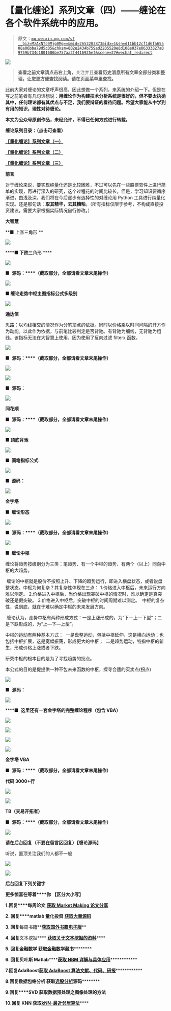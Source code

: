 # 【量化缠论】系列文章（四）——缠论在各个软件系统中的应用。

> 原文：[`mp.weixin.qq.com/s?__biz=MzAxNTc0Mjg0Mg==&mid=2653283873&idx=1&sn=d11bb12cf1d6fa65a08a06bba79d5c05&chksm=802e2434b759ad2205520e8d108e037e06333827a09759b734d1801686be757aa2f4416925ef&scene=27#wechat_redirect`](http://mp.weixin.qq.com/s?__biz=MzAxNTc0Mjg0Mg==&mid=2653283873&idx=1&sn=d11bb12cf1d6fa65a08a06bba79d5c05&chksm=802e2434b759ad2205520e8d108e037e06333827a09759b734d1801686be757aa2f4416925ef&scene=27#wechat_redirect)

![](img/a0bfde570bfadb777c6a122b770db628.png)

> ********查看之前文章请点击右上角********，关注并且******查看历史消息**************所有文章全部分类和整理，让您更方便查找阅读。请在页面菜单里查找。********

此前大家对缠论的文章呼声很高，因此想做一个系列，来系统的介绍一下。但是在写之前笔者有几句话想说：**用缠论作为构建技术分析系统是很好的，但不要太执拗其中，任何理论都有其优点与不足，我们要辩证的看待问题。希望大家能从中学到有用的知识，理性对待缠论。**

**本文为公众号原创作品，未经允许，不得已任何方式进行转载。**

**缠论系列目录：（点击可查看）**

**[【量化缠论】系列文章（一）](http://mp.weixin.qq.com/s?__biz=MzAxNTc0Mjg0Mg==&mid=2653283801&idx=1&sn=0a05bb0247535a118183be2b917c56b4&scene=21#wechat_redirect)**

[**【量化缠论】系列文章（二）**](http://mp.weixin.qq.com/s?__biz=MzAxNTc0Mjg0Mg==&mid=2653283804&idx=1&sn=aba5cea22cd71516f588511703770e9c&scene=21#wechat_redirect)

[**【量化缠论】系列文章（三）**](http://mp.weixin.qq.com/s?__biz=MzAxNTc0Mjg0Mg==&mid=2653283821&idx=1&sn=55c29ffb55078ab3244cc1a1ed2b041f&scene=21#wechat_redirect)

**前言**

对于缠论来说，要实现纯量化还是比较困难，不过可以先在一些股票软件上进行简单的实现，再进行深入的研究，这个过程花的时间比较长，但是，学习知识要循序渐进，由浅及深。我们将在今后逐步有选择性的对缠论用 Python 工具进行纯量化实现。还是那句话：**取其精华，去其糟粕**。（所有指标仅限于参考，不构成直接投资建议。需要大家根据实际情况自行修改。）

**大智慧**

****■** 上涨三角形 **

![](img/4ab7c1022f8991c27d2a5e3d2f16ff98.png)

******■ 下跌**三角形 ****

****![](img/e68ea04aa62356fe91d16fe3dadd0973.png)**** 

■  **源码：****（**截取部分，全部请看文章末尾操作**）**

**![](img/1641f98630dce7a16634f8156687493a.png)** 

**■ 缠论走势中枢主图指标公式多级别**

**![](img/bcfdd85248957aea527b2439c4655b3e.png)** 

**通达信**

思路：以均线相交的情况作为分笔顶点的依据。同时以价格乘以时间间隔的开方作为动能。以此作为依据，与前笔比较判定是否背驰。有背驰为细线，无背驰为粗线。该指标无法在大智慧上使用，因为使用了反向过滤 filterx 函数。

![](img/7b7c6c4c742a7ffb8c2dcd4d22d165ae.png) 

■  **源码：****（**截取部分，全部请看文章末尾操作**）**

**![](img/3f5457c99b45f4b81c7017de73fffdab.png)** 

![](img/27709b52f230fd3ab7453e03b1c4fd30.png)

■  **源码：**

![](img/36f93ea373c6ead1235b3d3929f07d03.png)

**同花顺**

■  **源码：****（**截取部分，全部请看文章末尾操作**）** 

![](img/c74b7ada718c42ef87f57d719e4f11d4.png) 

**■ 顶底背驰**

**![](img/492245acbf0238d8975401512ba17690.png)** 

**■  画笔指标公式**

**![](img/6de87a8406aec2f8a4ea35b1cef16eb3.png)** 

**■  **源码：****

****![](img/e67d610834e2f32ad6f84db5c12370e2.png)**** 

**金字塔**

**■  缠论形态**

![](img/e6a8c296aac7fd8b5193e3c2d5e6e923.png)

■  **源码：****（**截取部分，全部请看文章末尾操作**）**

**![](img/ff07be45cdf68d66b0bb6840dbbff587.png)** 

****■  缠论中枢****

缠论将趋势按级别分为三类：笔趋势、有一个中枢的趋势、有两个（以上）同向中枢的大趋势。

 缠论的中枢就是股价不按照上升、下降的趋势运行，即进入横盘状态，或者说盘整状态。中枢为何复杂？其复杂性体现在三点：
1.价格进入中枢后，未来运行方向难以测定。
2.价格进入中枢后，当价格出现突破中枢的情况时，难以确定是真突破还是假突破。
3.价格进入中枢后，突破中枢的时间周期难以测定。
 中枢的复杂性，说到底，就在于难以确定中枢的未来发展方向。

 缠论认为，走势中枢有两种形成方式：一是上涨形成的，为“下—上—下型”；二是下跌形成的，为“上—下—上型”。

中枢的运动有两种基本方式：
 一是盘整运动，包括中枢延伸，这是横向运动；也包括中枢扩展，这是宽幅振荡，形成更大的中枢；
 二是趋势运动，特指中枢的新生，形成价格上涨或者下跌。

研究中枢的根本目的是为了寻找趋势的拐点。

本公式的目的是提提供一种不包未来函数的中枢，探寻合适的买卖点(拐点)

![](img/7d74ffeb04f39d7831f752c5b2c7f1b9.png) 

■  **源码：**

**![](img/794d45df4eb05f45dcc726d7521d2d55.png)** 

****■  **这里还有一套金字塔的完整缠论程序（包含 VBA）**

![](img/824c2680316d040100da2c668b417159.png)

![](img/a4fdc5db9198b020bb95208de8d169a8.png)

![](img/bf74b8edb9331291ddd4522e1a59354a.png)

![](img/caf33d4717680c8024c0b713f274d538.png)

**金字塔 VBA**

■  **源码：****（**截取部分，全部请看文章末尾操作**）**

**代码 3000+行**

![](img/70a458dbf5dd8e8bd2ff6f38bedc1703.png)

![](img/ca61fb9f52f4c6931c4112ab0b91877f.png)

**TB（交易开拓者）**

■  **源码：****（**截取部分，全部请看文章末尾操作**）**

**![](img/49cfcc29e0fde8f46eae6f917df79d8c.png)** 

**请在后台回复（不要在留言区回复）【缠论源码】**

听说，置顶关注我们的人都不一般

![](img/74c285b465d1c5684165b6d5f0ebcd06.png)

**![](img/40429cd849aaf6f87544f9c00f4f92ad.png)**

**后台回复下列关键字**

**更多惊喜在等着****你** **【区分大小写】**  

**1.回复****每周论文** [**获取 Market Making 论文分享**](http://mp.weixin.qq.com/s?__biz=MzAxNTc0Mjg0Mg==&mid=2653283381&idx=1&sn=48ec361d5b5a0e86e7749ff100a1f335&scene=21#wechat_redirect)

**2\. 回复****matlab 量化投资** **[**获取大量源码**](http://mp.weixin.qq.com/s?__biz=MzAxNTc0Mjg0Mg==&mid=2653283293&idx=1&sn=7c26d2958d1a463686b2600c69bd9bff&scene=21#wechat_redirect)**

****3\. 回复****每周书籍**[**获取国外书籍电子版**](http://mp.weixin.qq.com/s?__biz=MzAxNTc0Mjg0Mg==&mid=2653283159&idx=1&sn=2b5ff2017cabafc48fd3497ae5efa58c&scene=21#wechat_redirect)**

******4\.** **回复******文本挖掘**** ****[**获取关于文本挖掘的资料**](http://mp.weixin.qq.com/s?__biz=MzAxNTc0Mjg0Mg==&mid=2653283053&idx=1&sn=1d17fbc17545e561be0664af78304a67&scene=21#wechat_redirect)********

************5\. 回复******金融数学**** ****[**获取金融数学藏书**](http://mp.weixin.qq.com/s?__biz=MzAxNTc0Mjg0Mg==&mid=403111936&idx=4&sn=97822bfa300f3d856d6c9acd8dc24914&scene=21#wechat_redirect)**************

**********6\. 回复******贝叶斯 Matlab********[**获取 NBM 详解与具体应用**](http://mp.weixin.qq.com/s?__biz=MzAxNTc0Mjg0Mg==&mid=401834925&idx=1&sn=d56246158c1002b2330a7c26fd401db6&scene=21#wechat_redirect)************

************7.回复****AdaBoost******[获取 AdaBoost 算法文献、代码、研报](http://mp.weixin.qq.com/s?__biz=MzAxNTc0Mjg0Mg==&mid=2653283387&idx=1&sn=d40b3a1ea73e3d85c124b5b1e4f3057b&scene=21#wechat_redirect)**************

**********8.回复****数据包络分析** **获取****[选股分析](http://mp.weixin.qq.com/s?__biz=MzAxNTc0Mjg0Mg==&mid=2653283401&idx=1&sn=fae6d0c0638174bb713952e6af983c54&scene=21#wechat_redirect)源码**********

********9.回复****SVD** **获取数据预处理之图像处理的方法********

********10.回复 KNN 获取****[kNN-最近邻居算法](http://mp.weixin.qq.com/s?__biz=MzAxNTc0Mjg0Mg==&mid=2653283706&idx=1&sn=45ee21fda90a82a4692eb1aff62ec492&scene=21#wechat_redirect)********